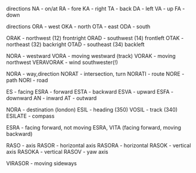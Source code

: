 directions
NA - on/at
RA - fore
KA - right
TA - back
DA - left
VA - up
FA - down

directions
ORA - west
OKA - north
OTA - east
ODA - south

ORAK - northwest (12) frontright
ORAD - southwest (14) frontleft
OTAK - northeast (32) backright
OTAD - southeast (34) backleft

NORA - westward
VORA - moving westward (track)
VORAK - moving northwest
VERAVORAK - wind southwester(!)

NORA - way,direction
NORAT - intersection, turn
NORATI - route
NORE - path
NORI - road

ES - facing
ESRA - forward
ESTA - backward
ESVA - upward
ESFA - downward
AN - inward
AT - outward

NORA - destination (london)
ESIL - heading (350)
VOSIL - track (340)
ESILATE - compass

ESRA - facing forward, not moving
ESRA, VITA (facing forward, moving backward)


RASO - axis
RASOR - horizontal axis
RASORA - horizontal
RASOK - vertical axis
RASOKA - vertical
RASOV - yaw axis

VIRASOR - moving sideways